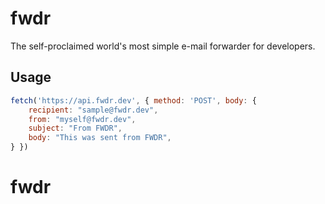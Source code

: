 # fwdr
The self-proclaimed world's most simple e-mail forwarder for developers.

## Usage
```js
fetch('https://api.fwdr.dev', { method: 'POST', body: {
    recipient: "sample@fwdr.dev",
    from: "myself@fwdr.dev",
    subject: "From FWDR", 
    body: "This was sent from FWDR",
} })
```
# fwdr

